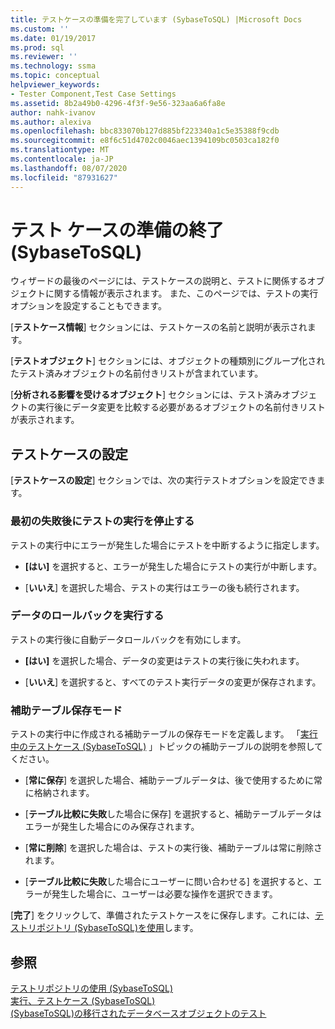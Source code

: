 ```yaml
---
title: テストケースの準備を完了しています (SybaseToSQL) |Microsoft Docs
ms.custom: ''
ms.date: 01/19/2017
ms.prod: sql
ms.reviewer: ''
ms.technology: ssma
ms.topic: conceptual
helpviewer_keywords:
- Tester Component,Test Case Settings
ms.assetid: 8b2a49b0-4296-4f3f-9e56-323aa6a6fa8e
author: nahk-ivanov
ms.author: alexiva
ms.openlocfilehash: bbc833070b127d885bf223340a1c5e35388f9cdb
ms.sourcegitcommit: e8f6c51d4702c0046aec1394109bc0503ca182f0
ms.translationtype: MT
ms.contentlocale: ja-JP
ms.lasthandoff: 08/07/2020
ms.locfileid: "87931627"
---
```

# <a name="finishing-test-case-preparation-sybasetosql"></a>テスト ケースの準備の終了 (SybaseToSQL)
ウィザードの最後のページには、テストケースの説明と、テストに関係するオブジェクトに関する情報が表示されます。 また、このページでは、テストの実行オプションを設定することもできます。  
  
[**テストケース情報**] セクションには、テストケースの名前と説明が表示されます。  
  
[**テストオブジェクト**] セクションには、オブジェクトの種類別にグループ化されたテスト済みオブジェクトの名前付きリストが含まれています。  
  
[**分析される影響を受けるオブジェクト**] セクションには、テスト済みオブジェクトの実行後にデータ変更を比較する必要があるオブジェクトの名前付きリストが表示されます。  
  
## <a name="test-case-settings"></a>テストケースの設定  
[**テストケースの設定**] セクションでは、次の実行テストオプションを設定できます。  
  
### <a name="stop-test-execution-after-first-failure"></a>最初の失敗後にテストの実行を停止する  
テストの実行中にエラーが発生した場合にテストを中断するように指定します。  
  
-   **[はい]** を選択すると、エラーが発生した場合にテストの実行が中断します。  
  
-   [**いいえ**] を選択した場合、テストの実行はエラーの後も続行されます。  
  
### <a name="perform-data-rollback"></a>データのロールバックを実行する  
テストの実行後に自動データロールバックを有効にします。  
  
-   **[はい]** を選択した場合、データの変更はテストの実行後に失われます。  
  
-   [**いいえ**] を選択すると、すべてのテスト実行データの変更が保存されます。  
  
### <a name="auxiliary-tables-saving-mode"></a>補助テーブル保存モード  
テストの実行中に作成される補助テーブルの保存モードを定義します。 「[実行中のテストケース &#40;SybaseToSQL&#41;](../../ssma/sybase/running-test-cases-sybasetosql.md) 」トピックの補助テーブルの説明を参照してください。  
  
-   [**常に保存**] を選択した場合、補助テーブルデータは、後で使用するために常に格納されます。  
  
-   [**テーブル比較に失敗**した場合に保存] を選択すると、補助テーブルデータはエラーが発生した場合にのみ保存されます。  
  
-   [**常に削除**] を選択した場合は、テストの実行後、補助テーブルは常に削除されます。  
  
-   [**テーブル比較に失敗**した場合にユーザーに問い合わせる] を選択すると、エラーが発生した場合に、ユーザーは必要な操作を選択できます。  
  
[**完了**] をクリックして、準備されたテストケースをに保存します。これには、[テストリポジトリ &#40;SybaseToSQL&#41;を使用](../../ssma/sybase/using-test-repositories-sybasetosql.md)します。  
  
## <a name="see-also"></a>参照  
[テストリポジトリの使用 &#40;SybaseToSQL&#41;](../../ssma/sybase/using-test-repositories-sybasetosql.md)  
[実行、テストケース &#40;SybaseToSQL&#41;](../../ssma/sybase/running-test-cases-sybasetosql.md)  
[&#40;SybaseToSQL&#41;の移行されたデータベースオブジェクトのテスト](../../ssma/sybase/testing-migrated-database-objects-sybasetosql.md)  
  
